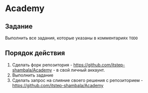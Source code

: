 # Academy

## Задание
Выполнить все задания, которые указаны в комментариях `TODO`

## Порядок действия
1. Сделать форк репозитория - https://github.com/itstep-shambala/Academy - в свой личный аккаунт.
2. Выполнить задание
3. Сделать запрос на слияние своего решения с репозиторием - https://github.com/itstep-shambala/Academy
